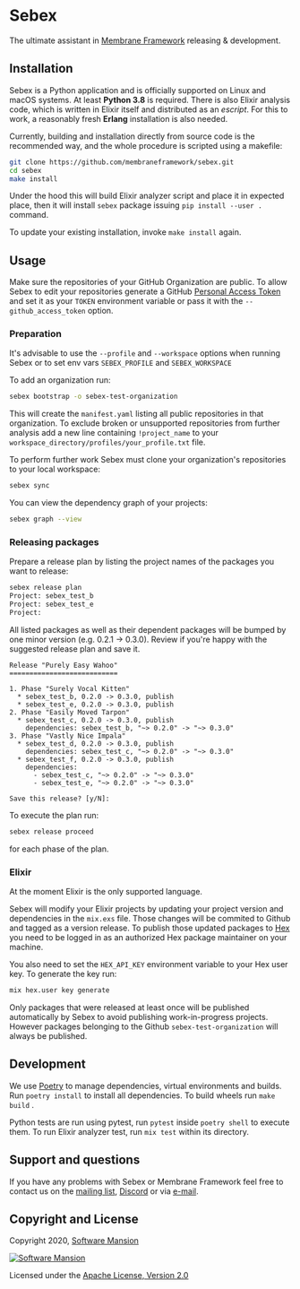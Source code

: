 # Sebex

The ultimate assistant in [Membrane Framework] releasing & development.

## Installation

Sebex is a Python application and is officially supported on Linux and macOS systems. At least **Python 3.8** is required. There is also Elixir analysis code, which is written in Elixir itself and distributed as an _escript_. For this to work, a reasonably fresh **Erlang** installation is also needed.

Currently, building and installation directly from source code is the recommended way, and the whole procedure is scripted using a makefile:

```bash
git clone https://github.com/membraneframework/sebex.git
cd sebex
make install
```

Under the hood this will build Elixir analyzer script and place it in expected place, then it will install `sebex` package issuing `pip install --user .` command.

To update your existing installation, invoke `make install` again.

## Usage

Make sure the repositories of your GitHub Organization are public. To allow Sebex to edit your repositories generate a GitHub [Personal Access Token](https://docs.github.com/en/authentication/keeping-your-account-and-data-secure/creating-a-personal-access-token) and set it as your `TOKEN` environment variable or pass it with the `--github_access_token` option.

### Preparation

It's advisable to use the `--profile` and `--workspace` options when running Sebex or to set env vars `SEBEX_PROFILE` and `SEBEX_WORKSPACE`

To add an organization run:

```bash
sebex bootstrap -o sebex-test-organization
```

This will create the `manifest.yaml` listing all public repositories in that organization. To exclude broken or unsupported repositories from further analysis add a new line containing `!project_name` to your `workspace_directory/profiles/your_profile.txt` file.

To perform further work Sebex must clone your organization's repositories to your local workspace:

```bash
sebex sync
```

You can view the dependency graph of your projects:

```bash
sebex graph --view
```

### Releasing packages

Prepare a release plan by listing the project names of the packages you want to release:

```bash
sebex release plan
Project: sebex_test_b
Project: sebex_test_e
Project:
```

All listed packages as well as their dependent packages will be bumped by one minor version (e.g. 0.2.1 -> 0.3.0).
Review if you're happy with the suggested release plan and save it.

```
Release "Purely Easy Wahoo"
===========================

1. Phase "Surely Vocal Kitten"
  * sebex_test_b, 0.2.0 -> 0.3.0, publish
  * sebex_test_e, 0.2.0 -> 0.3.0, publish
2. Phase "Easily Moved Tarpon"
  * sebex_test_c, 0.2.0 -> 0.3.0, publish
    dependencies: sebex_test_b, "~> 0.2.0" -> "~> 0.3.0"
3. Phase "Vastly Nice Impala"
  * sebex_test_d, 0.2.0 -> 0.3.0, publish
    dependencies: sebex_test_c, "~> 0.2.0" -> "~> 0.3.0"
  * sebex_test_f, 0.2.0 -> 0.3.0, publish
    dependencies:
      - sebex_test_c, "~> 0.2.0" -> "~> 0.3.0"
      - sebex_test_e, "~> 0.2.0" -> "~> 0.3.0"

Save this release? [y/N]:
```

To execute the plan run:

```bash
sebex release proceed
```

for each phase of the plan.

### Elixir

At the moment Elixir is the only supported language.

Sebex will modify your Elixir projects by updating your project version and dependencies in the `mix.exs` file. Those changes will be commited to Github and tagged as a version release. To publish those updated packages to [Hex](https://hex.pm/) you need to be logged in as an authorized Hex package maintainer on your machine.

You also need to set the `HEX_API_KEY` environment variable to your Hex user key. To generate the key run:

```bash
mix hex.user key generate
```

Only packages that were released at least once will be published automatically by Sebex to avoid publishing work-in-progress projects.
However packages belonging to the Github `sebex-test-organization` will always be published.

## Development

We use [Poetry] to manage dependencies, virtual environments and builds. Run `poetry install` to install all dependencies. To build wheels run `make build` .

Python tests are run using pytest, run `pytest` inside `poetry shell` to execute them. To run Elixir analyzer test, run `mix test` within its directory.

## Support and questions

If you have any problems with Sebex or Membrane Framework feel free to contact us on the [mailing list](https://groups.google.com/forum/#!forum/membrane-framework), [Discord](https://discord.gg/nwnfVSY) or via [e-mail](mailto:info+sebex@membraneframework.org).

## Copyright and License

Copyright 2020, [Software Mansion](https://swmansion.com/?utm_source=git&utm_medium=readme&utm_campaign=membrane)

[![Software Mansion](https://logo.swmansion.com/logo?color=white&variant=desktop&width=200&tag=membrane-github)](
https://swmansion.com/?utm_source=git&utm_medium=readme&utm_campaign=membrane)

Licensed under the [Apache License, Version 2.0](LICENSE.txt)

[Membrane Framework]: https://www.membraneframework.org/
[Poetry]: https://python-poetry.org

